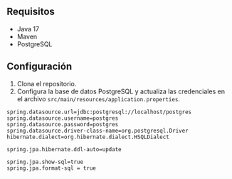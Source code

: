 
## Requisitos

- Java 17
- Maven
- PostgreSQL

## Configuración

1. Clona el repositorio.
2. Configura la base de datos PostgreSQL y actualiza las credenciales en el archivo `src/main/resources/application.properties`.

```properties
spring.datasource.url=jdbc:postgresql://localhost/postgres
spring.datasource.username=postgres
spring.datasource.password=postgres
spring.datasource.driver-class-name=org.postgresql.Driver
hibernate.dialect=org.hibernate.dialect.HSQLDialect

spring.jpa.hibernate.ddl-auto=update

spring.jpa.show-sql=true
spring.jpa.format-sql = true